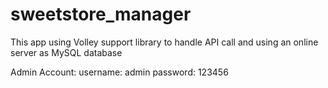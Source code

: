 # sweetstore_manager
This app using Volley support library to handle API call and using an online server as MySQL database

Admin Account:
  username: admin
  password: 123456
